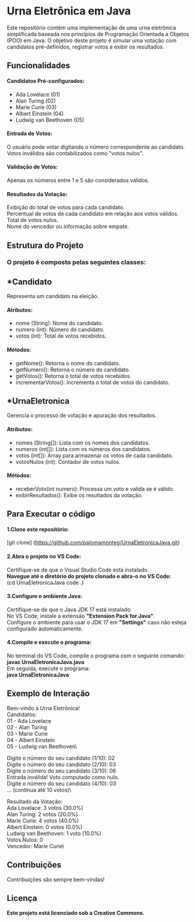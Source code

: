 # Urna Eletrônica em Java

Este repositório contém uma implementação de uma urna eletrônica simplificada baseada nos princípios de Programação Orientada a Objetos (POO) em Java. O objetivo deste projeto é simular uma votação com candidatos pré-definidos, registrar votos e exibir os resultados.

## Funcionalidades

#### Candidatos Pré-configurados:
- Ada Lovelace (01)
- Alan Turing (02)
- Marie Curie (03)
- Albert Einstein (04)
- Ludwig van Beethoven (05)

#### Entrada de Votos:
O usuário pode votar digitando o número correspondente ao candidato.\
Votos inválidos são contabilizados como "votos nulos".

#### Validação de Votos:
Apenas os números entre 1 e 5 são considerados válidos.

#### Resultados da Votação:
Exibição do total de votos para cada candidato.\
Percentual de votos de cada candidato em relação aos votos válidos.\
Total de votos nulos.\
Nome do vencedor ou informação sobre empate.

## Estrutura do Projeto

### O projeto é composto pelas seguintes classes:
## *Candidato
Representa um candidato na eleição.

#### Atributos:
- nome (String): Nome do candidato.
- numero (int): Número do candidato.
- votos (int): Total de votos recebidos.

#### Métodos:
- getNome(): Retorna o nome do candidato.
- getNumero(): Retorna o número do candidato.
- getVotos(): Retorna o total de votos recebidos.
- incrementarVotos(): Incrementa o total de votos do candidato.

## *UrnaEletronica
Gerencia o processo de votação e apuração dos resultados.

#### Atributos:
- nomes (String[]): Lista com os nomes dos candidatos.
- numeros (int[]): Lista com os números dos candidatos.
- votos (int[]): Array para armazenar os votos de cada candidato.
- votosNulos (int): Contador de votos nulos.

#### Métodos:
- receberVoto(int numero): Processa um voto e valida se é válido.
- exibirResultados(): Exibe os resultados da votação.

## Para Executar o código

#### 1.Clone este repositório:

[git clone] (https://github.com/palomamonteg/UrnaEletronicaJava.git)

#### 2.Abra o projeto no VS Code:
Certifique-se de que o Visual Studio Code está instalado.\
**Navegue até o diretório do projeto clonado e abra-o no VS Code:**\
(cd UrnaEletronicaJava
code .)

#### 3.Configure o ambiente Java:
Certifique-se de que o Java JDK 17 está instalado.\
No VS Code, instale a extensão **"Extension Pack for Java"**.\
Configure o ambiente para usar o JDK 17 em **"Settings"** caso não esteja configurado automaticamente.

#### 4.Compile e execute o programa:
No terminal do VS Code, compile o programa com o seguinte comando:\
**javac UrnaEletronicaJava.java**\
Em seguida, execute o programa:\
**java UrnaEletronicaJava**

## Exemplo de Interação

Bem-vindo à Urna Eletrônica!\
Candidatos:\
01 - Ada Lovelace\
02 - Alan Turing\
03 - Marie Curie\
04 - Albert Einstein\
05 - Ludwig van Beethoven\

Digite o número do seu candidato (1/10): 02\
Digite o número do seu candidato (2/10): 03\
Digite o número do seu candidato (3/10): 06\
Entrada inválida! Voto computado como nulo.\
Digite o número do seu candidato (4/10): 03\
... (continua até 10 votos)\

Resultado da Votação:\
Ada Lovelace: 3 votos (30.0%)\
Alan Turing: 2 votos (20.0%)\
Marie Curie: 4 votos (40.0%)\
Albert Einstein: 0 votos (0.0%)\
Ludwig van Beethoven: 1 voto (10.0%)\
Votos Nulos: 0\
Vencedor: Marie Curie\

## Contribuições
Contribuições são sempre bem-vindas! 

## Licença
**Este projeto está licenciado sob a Creative Commons.**
